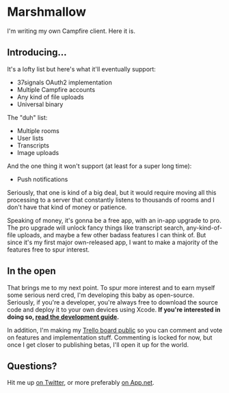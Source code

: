 # Marshmallow

I'm writing my own Campfire client. Here it is.

## Introducing...

It's a lofty list but here's what it'll eventually support:

- 37signals OAuth2 implementation
- Multiple Campfire accounts
- Any kind of file uploads
- Universal binary

The "duh" list:

- Multiple rooms
- User lists
- Transcripts
- Image uploads

And the one thing it won't support (at least for a super long time):

- Push notifications

Seriously, that one is kind of a big deal, but it would require moving all this processing to a server that constantly listens to thousands of rooms and I don't have that kind of money or patience.

Speaking of money, it's gonna be a free app, with an in-app upgrade to pro. The pro upgrade will unlock fancy things like transcript search, any-kind-of-file uploads, and maybe a few other badass features I can think of. But since it's my first major own-released app, I want to make a majority of the features free to spur interest.

## In the open

That brings me to my next point. To spur more interest and to earn myself some serious nerd cred, I'm developing this baby as open-source. Seriously, if you're a developer, you're always free to download the source code and deploy it to your own devices using Xcode. **If you're interested in doing so, [read the development guide][4].**

In addition, I'm making my [Trello board public][1] so you can comment and vote on features and implementation stuff. Commenting is locked for now, but once I get closer to publishing betas, I'll open it up for the world.

## Questions?

Hit me up [on Twitter][2], or more preferably [on App.net][3].

[1]:    https://trello.com/board/marshmallow/514fbcd0177fbc7739000041
[2]:    http://twitter.com/kreeger
[3]:    http://alpha.app.net/kreeger
[4]:    https://github.com/kreeger/marshmallow/blob/master/development.markdown
